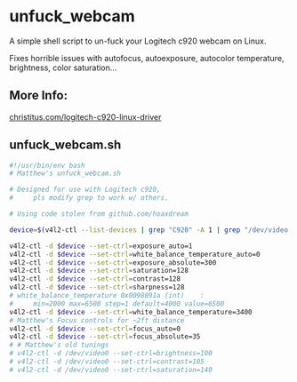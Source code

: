 # unfuck_webcam
A simple shell script to un-fuck your Logitech c920 webcam on Linux.

Fixes horrible issues with autofocus, autoexposure, autocolor temperature, brightness, color saturation...

## More Info:
[christitus.com/logitech-c920-linux-driver](https://christitus.com/logitech-c920-linux-driver/)

## unfuck_webcam.sh

```bash
#!/usr/bin/env bash
# Matthew's unfuck_webcam.sh

# Designed for use with Logitech c920,
#     pls modify grep to work w/ others.

# Using code stolen from github.com/hoaxdream

device=$(v4l2-ctl --list-devices | grep "C920" -A 1 | grep "/dev/video." -o)

v4l2-ctl -d $device --set-ctrl=exposure_auto=1
v4l2-ctl -d $device --set-ctrl=white_balance_temperature_auto=0
v4l2-ctl -d $device --set-ctrl=exposure_absolute=300
v4l2-ctl -d $device --set-ctrl=saturation=128
v4l2-ctl -d $device --set-ctrl=contrast=128
v4l2-ctl -d $device --set-ctrl=sharpness=128
# white_balance_temperature 0x0098091a (int)    :
#     min=2000 max=6500 step=1 default=4000 value=6500
v4l2-ctl -d $device --set-ctrl=white_balance_temperature=3400
# Matthew's Focus controls for ~2ft distance
v4l2-ctl -d $device --set-ctrl=focus_auto=0
v4l2-ctl -d $device --set-ctrl=focus_absolute=35
# # Matthew's old tunings
# v4l2-ctl -d /dev/video0 --set-ctrl=brightness=100
# v4l2-ctl -d /dev/video0 --set-ctrl=contrast=105
# v4l2-ctl -d /dev/video0 --set-ctrl=saturation=140
```